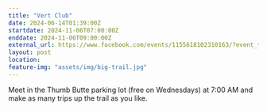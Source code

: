 ```yaml
---
title: "Vert Club"
date: 2024-06-14T01:39:00Z
startdate: 2024-11-06T07:00:00Z
enddate: 2024-11-06T09:00:00Z
external_url: https://www.facebook.com/events/1155618102310163/?event_time_id=1228870984984874
layout: post
location: 
feature-img: "assets/img/big-trail.jpg"
---
```


Meet in the Thumb Butte parking lot (free on Wednesdays) at 7&#58;00 AM and make as many trips up the trail as you like.<br>
  <br>
  
